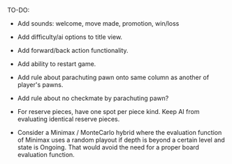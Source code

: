 TO-DO:

- Add sounds: welcome, move made, promotion, win/loss

- Add difficulty/ai options to title view.

- Add forward/back action functionality.

- Add ability to restart game.

- Add rule about parachuting pawn onto same column as another of player's pawns.
- Add rule about no checkmate by parachuting pawn?

- For reserve pieces, have one spot per piece kind. Keep AI from evaluating identical
reserve pieces.

- Consider a Minimax / MonteCarlo hybrid where the evaluation function of Minimax
uses a random playout if depth is beyond a certain level and state is Ongoing. That would
avoid the need for a proper board evaluation function.
